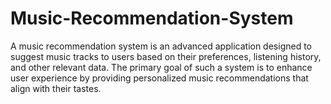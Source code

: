 # Music-Recommendation-System
A music recommendation system is an advanced application designed to suggest music tracks to users based on their preferences, listening history, and other relevant data. The primary goal of such a system is to enhance user experience by providing personalized music recommendations that align with their tastes.
